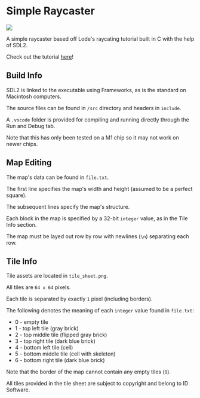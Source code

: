 # Simple Raycaster

![](https://raw.githubusercontent.com/atacoi/Simple-Raycaster/main/walk.gif)

A simple raycaster based off Lode's raycating tutorial built in C with the help of SDL2.
</hr>
Check out the tutorial <a href="https://lodev.org/cgtutor/raycasting.html">here</a>!

<h2>Build Info</h2>

SDL2 is linked to the executable using Frameworks, as is the standard on Macintosh computers.

The source files can be found in ``/src`` directory and headers in ``include``.

A ``.vscode`` folder is provided for compiling and running directly through the Run and Debug tab.

Note that this has only been tested on a M1 chip so it may not work on newer chips. 

<h2>Map Editing</h2>

The map's data can be found in ``file.txt``.

The first line specifies the map's width and height (assumed to be a perfect square).

The subsequent lines specify the map's structure. 

Each block in the map is specified by a 32-bit ``integer`` value, as in the Tile Info section.

The map must be layed out row by row with newlines (``\n``) separating each row.

<h2>Tile Info</h2>

Tile assets are located in ``tile_sheet.png``.

All tiles are ``64 x 64`` pixels.

Each tile is separated by exactly ``1`` pixel (including borders).

The following denotes the meaning of each ``integer`` value found in ``file.txt``:

<ul>
  <li> 0 - empty tile </li>
  <li> 1 - top left tile (gray brick)  </li>
  <li> 2 - top middle tile (flipped gray brick)  </li>
  <li> 3 - top right tile (dark blue brick)  </li>
  <li> 4 - bottom left tile (cell)  </li>
  <li> 5 - bottom middle tile (cell with skeleton)  </li>
  <li> 6 - bottom right tile (dark blue brick)  </li>
</ul>

Note that the border of the map cannot contain any empty tiles (``0``).

All tiles provided in the tile sheet are subject to copyright and belong to ID Software.

